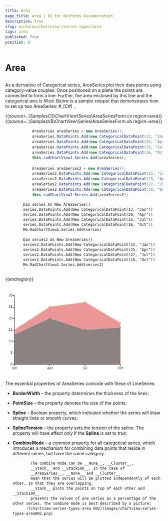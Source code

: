 ```yaml
---
title: Area
page_title: Area | UI for WinForms Documentation
description: Area
slug: winforms/chartview-/series-types/area
tags: area
published: True
position: 0
---
```


# Area



## 

As a derivative of Categorical series, AreaSeries plot their data points using category-value couples.
          Once positioned on a plane the points are connected to form a line. Further, the area enclosed by this
          line and the categorical axis is filled. Below is a sample snippet that demonstrates how to set up two AreaSeries:
        #_[C#] _

	



{{source=..\SamplesCS\ChartView\Series\AreaSeriesForm.cs region=area}} 
{{source=..\SamplesVB\ChartView\Series\AreaSeriesForm.vb region=area}} 

````C#
            AreaSeries areaSeries = new AreaSeries();
            areaSeries.DataPoints.Add(new CategoricalDataPoint(13, "Jan"));
            areaSeries.DataPoints.Add(new CategoricalDataPoint(20, "Apr"));
            areaSeries.DataPoints.Add(new CategoricalDataPoint(15, "Jul"));
            areaSeries.DataPoints.Add(new CategoricalDataPoint(16, "Oct"));
            this.radChartView1.Series.Add(areaSeries);

            AreaSeries areaSeries2 = new AreaSeries(); 
            areaSeries2.DataPoints.Add(new CategoricalDataPoint(15, "Jan"));
            areaSeries2.DataPoints.Add(new CategoricalDataPoint(25, "Apr"));
            areaSeries2.DataPoints.Add(new CategoricalDataPoint(27, "Jul"));
            areaSeries2.DataPoints.Add(new CategoricalDataPoint(18, "Oct"));
            this.radChartView1.Series.Add(areaSeries2);
````
````VB.NET
        Dim series As New AreaSeries()
        series.DataPoints.Add(New CategoricalDataPoint(13, "Jan"))
        series.DataPoints.Add(New CategoricalDataPoint(20, "Apr"))
        series.DataPoints.Add(New CategoricalDataPoint(15, "Jul"))
        series.DataPoints.Add(New CategoricalDataPoint(16, "Oct"))
        Me.RadChartView1.Series.Add(series)

        Dim series2 As New AreaSeries()
        series2.DataPoints.Add(New CategoricalDataPoint(15, "Jan"))
        series2.DataPoints.Add(New CategoricalDataPoint(25, "Apr"))
        series2.DataPoints.Add(New CategoricalDataPoint(27, "Jul"))
        series2.DataPoints.Add(New CategoricalDataPoint(18, "Oct"))
        Me.RadChartView1.Series.Add(series2)
        '
````

{{endregion}} 


![chartview-series-types-area 001](images/chartview-series-types-area001.png)

The essential properties of AreaSeries coincide with these of LineSeries:

* __BorderWidth__ – the property determines the thickness of the lines;
            

* __PointSize__ – the property denotes the size of the points;
            

* __Spline__ – Boolean property, which indicates whether the series will draw straight lines or smooth curves;
            

* __SplineTension__ – the property sets the tension of the spline. The property will have effect only if the __Spline__
              is set to *true*;
            

* __CombineMode__ – a common property for all categorical series, which introduces a
              mechanism for combining data points that reside in different series, but have the same category.

              The combine mode can be __None__, __Cluster__,
              __Stack__ and __Stack100__. In the case of
              __AreaSeries__, __None__ and __Cluster__
              mean that the series will be plotted independently of each other, so that they are overlapping.
              __Stack__ plots the points on top of each other and __Stack100__
              presents the values of one series as a percentage of the other series. The combine mode is best described by a picture:
            ![chartview-series-types-area 002](images/chartview-series-types-area002.png)

